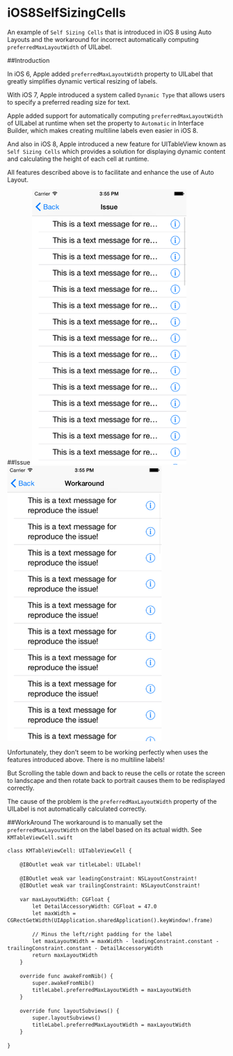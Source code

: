 iOS8SelfSizingCells
============

An example of `Self Sizing Cells` that is introduced in iOS 8 using Auto Layouts and the workaround for incorrect automatically computing `preferredMaxLayoutWidth` of UILabel.

##Introduction

In iOS 6, Apple added `preferredMaxLayoutWidth` property to UILabel that greatly simplifies dynamic vertical resizing of labels.

With iOS 7, Apple introduced a system called `Dynamic Type` that allows users to specify a preferred reading size for text.

Apple added support for automatically computing `preferredMaxLayoutWidth` of UILabel at runtime when set the property to `Automatic` in Interface Builder, which makes creating multiline labels even easier in iOS 8. 

And also in iOS 8, Apple introduced a new feature for UITableView known as `Self Sizing Cells` which provides a solution for displaying dynamic content and calculating the height of each cell at runtime.

All features described above is to facilitate and enhance the use of Auto Layout.

##Issue
<img src="https://raw.githubusercontent.com/MoZhouqi/iOS8SelfSizingCells/master/Screenshots/Issue.png" width="355"/>
<img src="https://raw.githubusercontent.com/MoZhouqi/iOS8SelfSizingCells/master/Screenshots/Workaround.png" width="355"/>

Unfortunately, they don't seem to be working perfectly when uses the features introduced above. There is no multiline labels!

But Scrolling the table down and back to reuse the cells or rotate the screen to landscape and then rotate back to portrait causes them to be redisplayed correctly.

The cause of the problem is the `preferredMaxLayoutWidth` property of the UILabel is not automatically calculated correctly. 


##WorkAround
The workaround is to manually set the `preferredMaxLayoutWidth` on the label based on its actual width. See `KMTableViewCell.swift`
```
class KMTableViewCell: UITableViewCell {
    
    @IBOutlet weak var titleLabel: UILabel!
    
    @IBOutlet weak var leadingConstraint: NSLayoutConstraint!
    @IBOutlet weak var trailingConstraint: NSLayoutConstraint!
    
    var maxLayoutWidth: CGFloat {
        let DetailAccessoryWidth: CGFloat = 47.0
        let maxWidth = CGRectGetWidth(UIApplication.sharedApplication().keyWindow!.frame)
        
        // Minus the left/right padding for the label
        let maxLayoutWidth = maxWidth - leadingConstraint.constant - trailingConstraint.constant - DetailAccessoryWidth
        return maxLayoutWidth
    }
    
    override func awakeFromNib() {
        super.awakeFromNib()
        titleLabel.preferredMaxLayoutWidth = maxLayoutWidth
    }
    
    override func layoutSubviews() {
        super.layoutSubviews()
        titleLabel.preferredMaxLayoutWidth = maxLayoutWidth
    }
    
}
```
